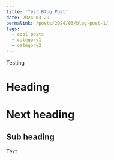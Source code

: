 ```yaml
---
title: 'Test Blog Post'
date: 2024-03-29
permalink: /posts/2024/03/blog-post-1/
tags:
  - cool posts
  - category1
  - category2
---
```


Testing

Heading
======

Next heading
======

Sub heading
------

Text